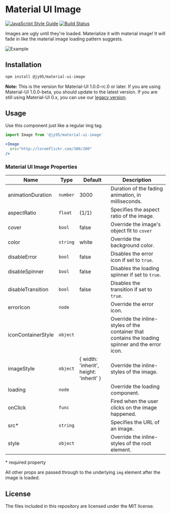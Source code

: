 # Material UI Image
[![JavaScript Style Guide](https://img.shields.io/badge/code_style-standard-brightgreen.svg)](https://standardjs.com)
[![Build Status](https://travis-ci.org/TeamWertarbyte/material-ui-image.svg?branch=master)](https://travis-ci.org/TeamWertarbyte/material-ui-image)

Images are ugly until they're loaded. Materialize it with material image! It will fade in like the material image loading pattern suggests.

![Example](demo.gif)

## Installation

```sh
npm install @jy95/material-ui-image
```

**Note:** This is the version for Material-UI 1.0.0-rc.0 or later. If you are using Material-UI 1.0.0-beta, you should update to the latest version. If you are still using Material-UI 0.x, you can use our [legacy version][legacy].

## Usage

Use this component just like a regular img tag.

```jsx
import Image from '@jy95/material-ui-image'

<Image
  src="http://loremflickr.com/300/200"
/>
```

### Material UI Image Properties

|Name               |Type        |Default                                   |Description
|-------------------|------------|------------------------------------------|--------------------------------
|animationDuration  | `number`   | 3000                                     | Duration of the fading animation, in milliseconds.
|aspectRatio        | `float`    | (1/1)                                    | Specifies the aspect ratio of the image.
|cover              | `bool`     | false                                    | Override the image's object fit to `cover`
|color              | `string`   | white                                    | Override the background color.
|disableError       | `bool`     | false                                    | Disables the error icon if set to `true`.
|disableSpinner     | `bool`     | false                                    | Disables the loading spinner if set to `true`.
|disableTransition  | `bool`     | false                                    | Disables the transition if set to `true`.
|errorIcon          | `node`     | <BrokenImage />                          | Override the error icon.
|iconContainerStyle | `object`   |                                          | Override the inline-styles of the container that contains the loading spinner and the error icon.
|imageStyle         | `object`   | { width: 'inherit', height: 'inherit' }  | Override the inline-styles of the image.
|loading            | `node`     | <CircularProgress size={48} />           | Override the loading component.
|onClick            | `func`     |                                          | Fired when the user clicks on the image happened.
|src*               | `string`   |                                          | Specifies the URL of an image.
|style              | `object`   |                                          | Override the inline-styles of the root element.

\* required property

All other props are passed through to the underlying `img` element after the image is loaded.

## License

The files included in this repository are licensed under the MIT license.

[legacy]: https://github.com/jy95/material-ui-image/tree/legacy
